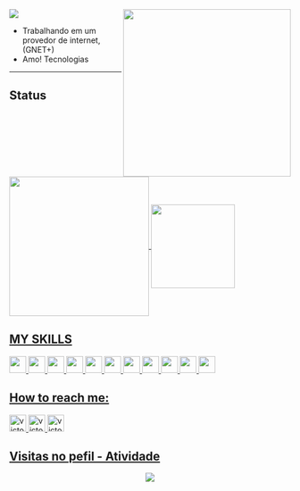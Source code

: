 <img align="right" width="300" src="https://i2.wp.com/allhtaccess.info/wp-content/uploads/2018/03/programming.gif?fit=1281%2C716&ssl=1" />

<img src="https://img.shields.io/static/v1?label=Overview&message=Victor&color=f8efd4&style=for-the-badge&logo=GitHub">


<p>

- Trabalhando em um provedor de internet, (GNET+) <br/>
- Amo! Tecnologias 


</p>
<hr>

## Status

 <a href="https://github.com/victor-0324">
 
 <img align="center" height="250" src="https://github-readme-stats.vercel.app/api/top-langs/?username=victor-0324&show_icons=true&theme=chartreuse-dark&border_color"/>
 
<img  align="center" height="150" src="https://github-readme-stats.vercel.app/api?username=victor-0324&show_icons=true&theme=chartreuse-dark&border_color"/>


## MY SKILLS
 
<div>

<img width="30px" src="https://cdn.jsdelivr.net/gh/devicons/devicon/icons/flutter/flutter-original.svg" />
<img width="30px" src="https://cdn.jsdelivr.net/gh/devicons/devicon/icons/typescript/typescript-original.svg" />
<img width="30px" src="https://cdn.jsdelivr.net/gh/devicons/devicon/icons/javascript/javascript-original.svg" />
<img width="30px" src="https://cdn.jsdelivr.net/gh/devicons/devicon/icons/nodejs/nodejs-original.svg" />
<img width="30px" src="https://cdn.jsdelivr.net/gh/devicons/devicon/icons/react/react-original.svg" />
<img width="30px" src="https://cdn.jsdelivr.net/gh/devicons/devicon/icons/googlecloud/googlecloud-original.svg" />
<img width="30px" src="https://cdn.jsdelivr.net/gh/devicons/devicon/icons/html5/html5-original.svg" />
<img width="30px" src="https://cdn.jsdelivr.net/gh/devicons/devicon/icons/linux/linux-original.svg" />
<img width="30px" src="https://cdn.jsdelivr.net/gh/devicons/devicon/icons/mysql/mysql-original.svg" />
<img width="30px" src="https://cdn.jsdelivr.net/gh/devicons/devicon/icons/postgresql/postgresql-original.svg" />
<img width="30px" src="https://cdn.jsdelivr.net/gh/devicons/devicon/icons/redux/redux-original.svg" />
 
 
 
 
 
 
 
</div>
 
 
## How to reach me: 
 
  
<a href="https://www.facebook.com/profile.php?id=100041929534379" target="_blank">
<img aling="center" alt="victor-facebook" height="30" width="30" src="https://encrypted-tbn0.gstatic.com/images?q=tbn:ANd9GcQiA5ayLSbJW5sMGOTthyF9Iu4eStKFuwA_1u9K3I-3e09s7Xpw5V9a001T6b6VJzrmkCI&usqp=CAU"
 </a> 
  
<a href="https://www.linkedin.com/in/vitor-lima-a951bb1b7/" target="_blank">
<img aling="center" alt="victor-linkedin" height="30" width="30" src="https://lh3.googleusercontent.com/5TuyELz_GZ5fYf6w5emfUj330CoCLr-4dQjT1FFTejpEON3moySp5ozOu-SHdRKyaYD_3DT-Z_ls7qs786cdFce-=w128-h128-e365-rj-sc0x00ffffff"
 </a> 
  
<a href="https://twitter.com/VITOR74241583" target="_blank">
<img aling="center" alt="victor-linkedin" height="30" width="30" src="https://www.brafton.com/wp-content/uploads/2011/06/answering-consumers-tweets-can-lead-to-sales_3333_800520600_0_0_14005378_300.jpg"
 </a>
 
## Visitas no pefil - Atividade

<!-- visitors count  -->

<p align="center" >   
  <img src="https://profile-counter.glitch.me/victor-0324/count.svg" />  
</p>




